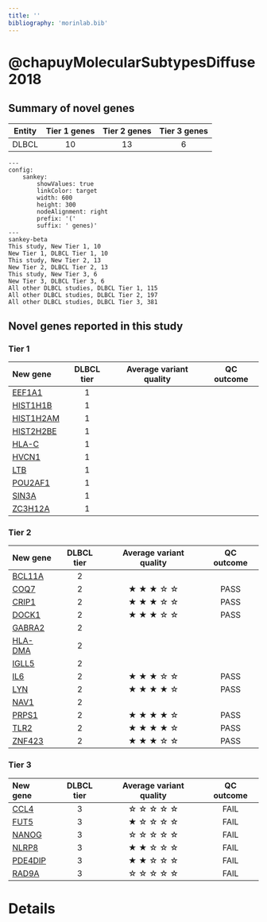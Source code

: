 ```yaml
---
title: ''
bibliography: 'morinlab.bib'
---
```


# @chapuyMolecularSubtypesDiffuse2018
## Summary of novel genes

|Entity| Tier 1 genes| Tier 2 genes|Tier 3 genes|
|:-:|:-:|:-:|:-:|
|DLBCL|10|13|6|
```mermaid
---
config:
    sankey:
        showValues: true
        linkColor: target
        width: 600
        height: 300
        nodeAlignment: right
        prefix: '('
        suffix: ' genes)'
---
sankey-beta
This study, New Tier 1, 10
New Tier 1, DLBCL Tier 1, 10
This study, New Tier 2, 13
New Tier 2, DLBCL Tier 2, 13
This study, New Tier 3, 6
New Tier 3, DLBCL Tier 3, 6
All other DLBCL studies, DLBCL Tier 1, 115
All other DLBCL studies, DLBCL Tier 2, 197
All other DLBCL studies, DLBCL Tier 3, 381
```

## Novel genes reported in this study

### Tier 1
|New gene|DLBCL tier| Average variant quality | QC outcome |
|:-|:-:|:-:|:-:|
|[EEF1A1](../EEF1A1)|1 || |
|[HIST1H1B](../HIST1H1B)|1 || |
|[HIST1H2AM](../HIST1H2AM)|1 || |
|[HIST2H2BE](../HIST2H2BE)|1 || |
|[HLA-C](../HLA-C)|1 || |
|[HVCN1](../HVCN1)|1 || |
|[LTB](../LTB)|1 || |
|[POU2AF1](../POU2AF1)|1 || |
|[SIN3A](../SIN3A)|1 || |
|[ZC3H12A](../ZC3H12A)|1 || |

### Tier 2
|New gene|DLBCL tier| Average variant quality | QC outcome |
|:-|:-:|:-:|:-:|
|[BCL11A](../BCL11A)|2 || |
|[COQ7](../COQ7)|2 |&starf; &starf; &starf; &star; &star; |PASS |
|[CRIP1](../CRIP1)|2 |&starf; &starf; &starf; &star; &star; |PASS |
|[DOCK1](../DOCK1)|2 |&starf; &starf; &starf; &star; &star; |PASS |
|[GABRA2](../GABRA2)|2 || |
|[HLA-DMA](../HLA-DMA)|2 || |
|[IGLL5](../IGLL5)|2 || |
|[IL6](../IL6)|2 |&starf; &starf; &starf; &star; &star; |PASS |
|[LYN](../LYN)|2 |&starf; &starf; &starf; &starf; &star; |PASS |
|[NAV1](../NAV1)|2 || |
|[PRPS1](../PRPS1)|2 |&starf; &starf; &starf; &starf; &star; |PASS |
|[TLR2](../TLR2)|2 |&starf; &starf; &starf; &starf; &star; |PASS |
|[ZNF423](../ZNF423)|2 |&starf; &starf; &starf; &star; &star; |PASS |

### Tier 3
|New gene|DLBCL tier| Average variant quality | QC outcome |
|:-|:-:|:-:|:-:|
|[CCL4](../CCL4)|3 |&star; &star; &star; &star; &star; |FAIL |
|[FUT5](../FUT5)|3 |&starf; &star; &star; &star; &star; |FAIL |
|[NANOG](../NANOG)|3 |&star; &star; &star; &star; &star; |FAIL |
|[NLRP8](../NLRP8)|3 |&starf; &starf; &star; &star; &star; |FAIL |
|[PDE4DIP](../PDE4DIP)|3 |&starf; &starf; &star; &star; &star; |FAIL |
|[RAD9A](../RAD9A)|3 |&star; &star; &star; &star; &star; |FAIL |


# Details

